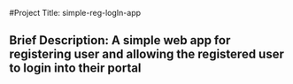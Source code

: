 #Project Title: simple-reg-logIn-app
## Brief Description: A simple web app for  registering user and allowing the registered user to  login into their portal
